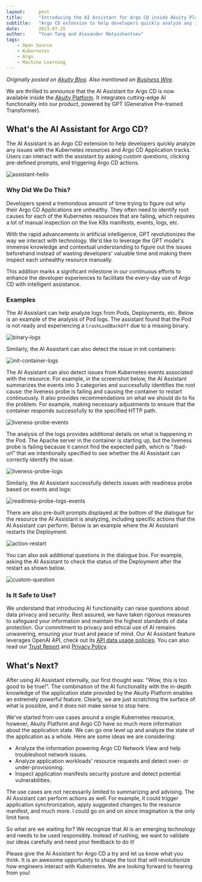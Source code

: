 ```yaml
---
layout:     post
title:      "Introducing the AI Assistant for Argo CD inside Akuity Platform"
subtitle:   "Argo CD extension to help developers quickly analyze any issues in your Argo CD Applications"
date:       2023-07-25
author:     "Yuan Tang and Alexander Matyushentsev"
tags:
    - Open Source
    - Kubernetes
    - Argo
    - Machine Learning
---
```


*Originally posted on [Akuity Blog](https://akuity.io/blog/akuity-argo-ai-assistant/). Also mentioned on [Business Wire](https://www.businesswire.com/news/home/20230725088248/en/Akuity-Launches-an-AI-Assistant-for-Argo-CD-to-Help-Troubleshoot-Common-Kubernetes-Deployment-Issues).*

We are thrilled to announce that the AI Assistant for Argo CD is now available inside the [Akuity Platform](https://akuity.io/akuity-platform/). It integrates cutting-edge AI functionality into our product, powered by GPT (Generative Pre-trained Transformer).

## What's the AI Assistant for Argo CD?

The AI Assistant is an Argo CD extension to help developers quickly analyze any issues with the Kubernetes resources and Argo CD Application tracks. Users can interact with the assistant by asking custom questions, clicking pre-defined prompts, and triggering Argo CD actions.

![assistant-hello](../../../../../img/inblog/akuity-argo-cd-ai-assistant/assistant-hello.png)


### Why Did We Do This?

Developers spend a tremondous amount of time trying to figure out why their Argo CD Applications are unhealthy. They often need to identify root causes for each of the Kubernetes resources that are failing, which requires a lot of manual inspection on the live K8s manifests, events, logs, etc.

With the rapid advancements in artificial intelligence, GPT revolutionizes the way we interact with technology. We'd like to leverage the GPT model's immense knowledge and contextual understanding to figure out the issues beforehand instead of wasting developers' valuable time and making them inspect each unhealthy resource manually.

This addition marks a significant milestone in our continuous efforts to enhance the developer experiences to facilitate the every-day use of Argo CD with intelligent assistance.


### Examples

The AI Assistant can help analyze logs from Pods, Deployments, etc. Below is an example of the analysis of Pod logs. The assistant found that the Pod is not ready and experiencing a `CrashLooDBackOff` due to a missing binary.

![binary-logs](../../../../../img/inblog/akuity-argo-cd-ai-assistant/binary-logs.png)

Similarly, the AI Assistant can also detect the issue in init containers:

![init-container-logs](../../../../../img/inblog/akuity-argo-cd-ai-assistant/init-container-logs.png)

The AI Assistant can also detect issues from Kubernetes events associated with the resource. For example, in the screenshot below, the AI Assistant summarizes the events into 3 categories and successfully identifies the root cause: the liveness probe is failing and causing the container to restart continuously. It also provides recommendations on what we should do to fix the problem. For example, making
necessary adjustments to ensure that the container responds successfully to the specified HTTP path.

![liveness-probe-events](../../../../../img/inblog/akuity-argo-cd-ai-assistant/liveness-probe-events.png)

The analysis of the logs provides additional details on what is happening in the Pod. The Apache server in the container is starting up, but the liveness probe is failing because it cannot find the expected path, which is "/bad-url" that we intentionally specified to see whether the AI Assistant can correctly identify the issue.

![liveness-probe-logs](../../../../../img/inblog/akuity-argo-cd-ai-assistant/liveness-probe-logs.png)

Similarly, the AI Assistant successfully detects issues with readiness probe based on events and logs:

![readiness-probe-logs-events](../../../../../img/inblog/akuity-argo-cd-ai-assistant/readiness-probe-logs-events.png)

There are also pre-built prompts displayed at the bottom of the dialogue for the resource the AI Assistant is analyzing, including specific actions that the AI Assistant can perform. Below is an example where the AI Assistant restarts the Deployment.

![action-restart](../../../../../img/inblog/akuity-argo-cd-ai-assistant/action-restart.png)

You can also ask additional questions in the dialogue box. For example, asking the AI Assistant to check the status of the Deployment after the restart as shown below.

![custom-question](../../../../../img/inblog/akuity-argo-cd-ai-assistant/custom-question.png)


### Is It Safe to Use?

We understand that introducing AI functionality can raise questions about data privacy and security. Rest assured, we have taken rigorous measures to safeguard your information and maintain the highest standards of data protection. Our commitment to privacy and ethical use of AI remains unwavering, ensuring your trust and peace of mind. Our AI Assistant feature leverages OpenAI API, check out its [API data usage policies](https://openai.com/policies/api-data-usage-policies). You can also read our [Trust Report](https://trust.akuity.io/) and [Privacy Policy](https://akuity.io/privacy-policy/).

## What's Next?

After using AI Assistant internally, our first thought was: "Wow, this is too good to be true!". The combination of the AI functionality with the in-depth knowledge of the application state provided by the Akuity Platform enables an extremely powerful feature. Clearly, we are just scratching the surface of what is possible, and it does not make sense to stop here.

We've started from use cases around a single Kubernetes resource, however, Akuity Platform and Argo CD have so much more information about the application state. We can go one level up and analyze the state of the application as a whole. Here are some ideas we are considering:

* Analyze the information powering Argo CD Network View and help troubleshoot network issues.
* Analyze application workloads' resource requests and detect over- or under-provisioning.
* Inspect application manifests security posture and detect potential vulnerabilities.

The use cases are not necessarily limited to summarizing and advising. The AI Assistant can perform actions as well. For example, it could trigger application synchronization, apply suggested changes to the resource manifest, and much more. I could go on and on since imagination is the only limit here.

So what are we waiting for? We recognize that AI is an emerging technology and needs to be used responsibly. Instead of rushing, we want to validate our ideas carefully and need your feedback to do it! 

Please give the AI Assistant for Argo CD a try and let us know what you think. It is an awesome opportunity to shape the tool that will revolutionize how engineers interact with Kubernetes. We are looking forward to hearing from you!
